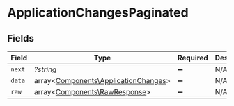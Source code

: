 # ApplicationChangesPaginated


## Fields

| Field                                                                                 | Type                                                                                  | Required                                                                              | Description                                                                           |
| ------------------------------------------------------------------------------------- | ------------------------------------------------------------------------------------- | ------------------------------------------------------------------------------------- | ------------------------------------------------------------------------------------- |
| `next`                                                                                | *?string*                                                                             | :heavy_minus_sign:                                                                    | N/A                                                                                   |
| `data`                                                                                | array<[Components\ApplicationChanges](../../Models/Components/ApplicationChanges.md)> | :heavy_minus_sign:                                                                    | N/A                                                                                   |
| `raw`                                                                                 | array<[Components\RawResponse](../../Models/Components/RawResponse.md)>               | :heavy_minus_sign:                                                                    | N/A                                                                                   |